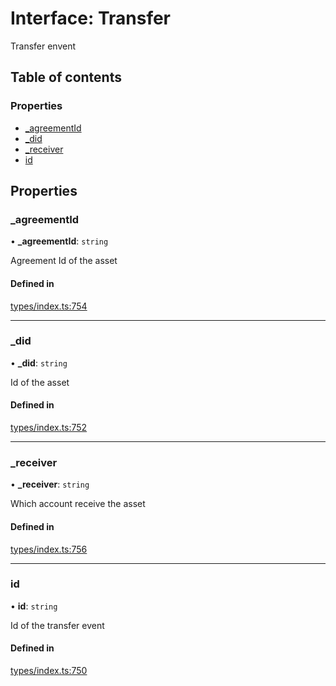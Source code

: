 # Interface: Transfer

Transfer envent

## Table of contents

### Properties

- [\_agreementId](Transfer.md#_agreementid)
- [\_did](Transfer.md#_did)
- [\_receiver](Transfer.md#_receiver)
- [id](Transfer.md#id)

## Properties

### \_agreementId

• **\_agreementId**: `string`

Agreement Id of the asset

#### Defined in

[types/index.ts:754](https://github.com/nevermined-io/react-components/blob/799d5c9/catalog/src/types/index.ts#L754)

___

### \_did

• **\_did**: `string`

Id of the asset

#### Defined in

[types/index.ts:752](https://github.com/nevermined-io/react-components/blob/799d5c9/catalog/src/types/index.ts#L752)

___

### \_receiver

• **\_receiver**: `string`

Which account receive the asset

#### Defined in

[types/index.ts:756](https://github.com/nevermined-io/react-components/blob/799d5c9/catalog/src/types/index.ts#L756)

___

### id

• **id**: `string`

Id of the transfer event

#### Defined in

[types/index.ts:750](https://github.com/nevermined-io/react-components/blob/799d5c9/catalog/src/types/index.ts#L750)
